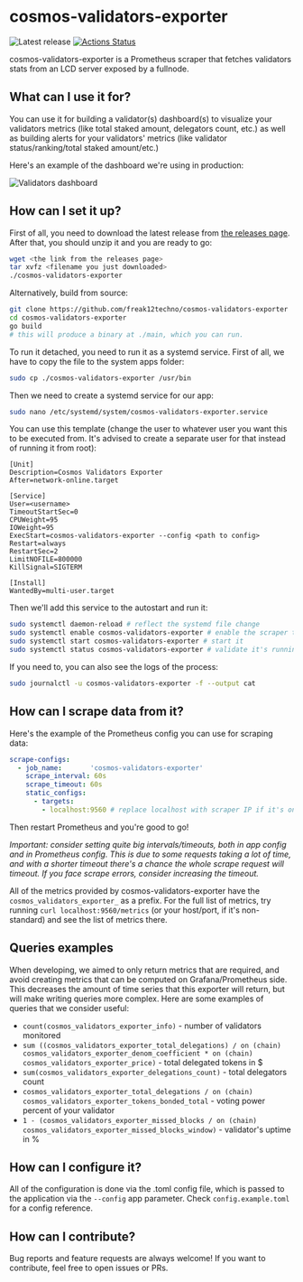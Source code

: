 # cosmos-validators-exporter

![Latest release](https://img.shields.io/github/v/release/freak12techno/cosmos-validators-exporter)
[![Actions Status](https://github.com/freak12techno/cosmos-validators-exporter/workflows/test/badge.svg)](https://github.com/freak12techno/cosmos-validators-exporter/actions)

cosmos-validators-exporter is a Prometheus scraper that fetches validators stats from an LCD server exposed by a fullnode.

## What can I use it for?

You can use it for building a validator(s) dashboard(s) to visualize your validators metrics (like total staked amount, delegators count, etc.) as well as building alerts for your validators' metrics (like validator status/ranking/total staked amount/etc.)

Here's an example of the dashboard we're using in production:

![Validators dashboard](https://raw.githubusercontent.com/freak12techno/cosmos-validators-exporter/master/images/01.png)

## How can I set it up?

First of all, you need to download the latest release from [the releases page](https://github.com/freak12techno/cosmos-validators-exporter/releases/). After that, you should unzip it and you are ready to go:

```sh
wget <the link from the releases page>
tar xvfz <filename you just downloaded>
./cosmos-validators-exporter
```

Alternatively, build from source:
```sh
git clone https://github.com/freak12techno/cosmos-validators-exporter
cd cosmos-validators-exporter
go build
# this will produce a binary at ./main, which you can run.
```

To run it detached, you need to run it as a systemd service. First of all, we have to copy the file to the system apps folder:

```sh
sudo cp ./cosmos-validators-exporter /usr/bin
```

Then we need to create a systemd service for our app:

```sh
sudo nano /etc/systemd/system/cosmos-validators-exporter.service
```

You can use this template (change the user to whatever user you want this to be executed from. It's advised to create a separate user for that instead of running it from root):

```
[Unit]
Description=Cosmos Validators Exporter
After=network-online.target

[Service]
User=<username>
TimeoutStartSec=0
CPUWeight=95
IOWeight=95
ExecStart=cosmos-validators-exporter --config <path to config>
Restart=always
RestartSec=2
LimitNOFILE=800000
KillSignal=SIGTERM

[Install]
WantedBy=multi-user.target
```

Then we'll add this service to the autostart and run it:

```sh
sudo systemctl daemon-reload # reflect the systemd file change
sudo systemctl enable cosmos-validators-exporter # enable the scraper to run on system startup
sudo systemctl start cosmos-validators-exporter # start it
sudo systemctl status cosmos-validators-exporter # validate it's running
```

If you need to, you can also see the logs of the process:

```sh
sudo journalctl -u cosmos-validators-exporter -f --output cat
```

## How can I scrape data from it?

Here's the example of the Prometheus config you can use for scraping data:

```yaml
scrape-configs:
  - job_name:       'cosmos-validators-exporter'
    scrape_interval: 60s
    scrape_timeout: 60s
    static_configs:
      - targets:
        - localhost:9560 # replace localhost with scraper IP if it's on the other host
```

Then restart Prometheus and you're good to go!

*Important: consider setting quite big intervals/timeouts, both in app config and in Prometheus config. This is due to some requests taking a lot of time, and with a shorter timeout there's a chance the whole scrape request will timeout. If you face scrape errors, consider increasing the timeout.*

All of the metrics provided by cosmos-validators-exporter have the `cosmos_validators_exporter_` as a prefix. For the full list of metrics, try running `curl localhost:9560/metrics` (or your host/port, if it's non-standard) and see the list of metrics there.

## Queries examples

When developing, we aimed to only return metrics that are required, and avoid creating metrics that can be computed on Grafana/Prometheus side. This decreases the amount of time series that this exporter will return, but will make writing queries more complex. Here are some examples of queries that we consider useful:

- `count(cosmos_validators_exporter_info)` - number of validators monitored
- `sum ((cosmos_validators_exporter_total_delegations) / on (chain) cosmos_validators_exporter_denom_coefficient * on (chain) cosmos_validators_exporter_price)` - total delegated tokens in $
- `sum(cosmos_validators_exporter_delegations_count)` - total delegators count
- `cosmos_validators_exporter_total_delegations / on (chain) cosmos_validators_exporter_tokens_bonded_total` - voting power percent of your validator
- `1 - (cosmos_validators_exporter_missed_blocks / on (chain) cosmos_validators_exporter_missed_blocks_window)` - validator's uptime in %

## How can I configure it?

All of the configuration is done via the .toml config file, which is passed to the application via the `--config` app parameter. Check `config.example.toml` for a config reference.

## How can I contribute?

Bug reports and feature requests are always welcome! If you want to contribute, feel free to open issues or PRs.
